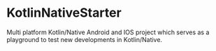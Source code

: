 # KotlinNativeStarter

Multi platform Kotlin/Native Android and IOS project which serves as a playground to test new developments in Kotlin/Native.
